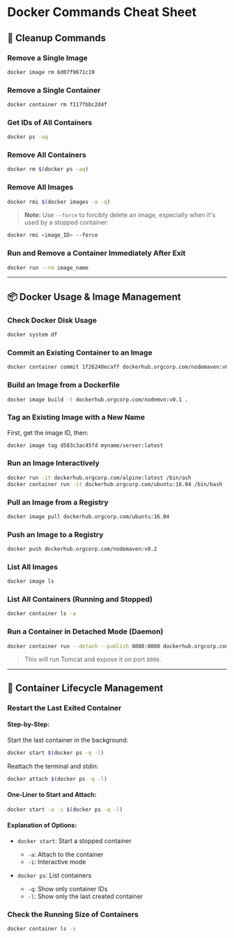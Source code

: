 # Docker Commands Cheat Sheet

## 🧹 Cleanup Commands

### Remove a Single Image
```bash
docker image rm 6d07f9671c19
````

### Remove a Single Container

```bash
docker container rm f117fbbc2d4f
```

### Get IDs of All Containers

```bash
docker ps -aq
```

### Remove All Containers

```bash
docker rm $(docker ps -aq)
```

### Remove All Images

```bash
docker rmi $(docker images -a -q)
```

> **Note:** Use `--force` to forcibly delete an image, especially when it's used by a stopped container:

```bash
docker rmi <image_ID> --force
```

### Run and Remove a Container Immediately After Exit

```bash
docker run --rm image_name
```

---

## 📦 Docker Usage & Image Management

### Check Docker Disk Usage

```bash
docker system df
```

### Commit an Existing Container to an Image

```bash
docker container commit 1f26240ecaff dockerhub.orgcorp.com/nodemaven:v0.2
```

### Build an Image from a Dockerfile

```bash
docker image build -t dockerhub.orgcorp.com/nodemvn:v0.1 .
```

### Tag an Existing Image with a New Name

First, get the image ID, then:

```bash
docker image tag d583c3ac45fd myname/server:latest
```

### Run an Image Interactively

```bash
docker run -it dockerhub.orgcorp.com/alpine:latest /bin/ash
docker container run -it dockerhub.orgcorp.com/ubuntu:16.04 /bin/bash
```

### Pull an Image from a Registry

```bash
docker image pull dockerhub.orgcorp.com/ubuntu:16.04
```

### Push an Image to a Registry

```bash
docker push dockerhub.orgcorp.com/nodemaven:v0.2
```

### List All Images

```bash
docker image ls
```

### List All Containers (Running and Stopped)

```bash
docker container ls -a
```

### Run a Container in Detached Mode (Daemon)

```bash
docker container run --detach --publish 8080:8080 dockerhub.orgcorp.com/tomcat:8.0-jre8
```

> This will run Tomcat and expose it on port `8080`.

---

## 🔁 Container Lifecycle Management

### Restart the Last Exited Container

#### Step-by-Step:

Start the last container in the background:

```bash
docker start $(docker ps -q -l)
```

Reattach the terminal and stdin:

```bash
docker attach $(docker ps -q -l)
```

#### One-Liner to Start and Attach:

```bash
docker start -a -i $(docker ps -q -l)
```

#### Explanation of Options:

* `docker start`: Start a stopped container

  * `-a`: Attach to the container
  * `-i`: Interactive mode
* `docker ps`: List containers

  * `-q`: Show only container IDs
  * `-l`: Show only the last created container

### Check the Running Size of Containers

```bash
docker container ls -s
```


